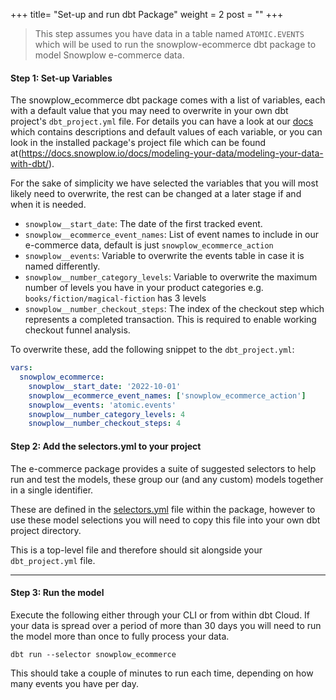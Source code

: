 +++
title= "Set-up and run dbt Package"
weight = 2
post = ""
+++

> This step assumes you have data in a table named `ATOMIC.EVENTS` which will be used to run the snowplow-ecommerce dbt package to model Snowplow e-commerce data.

#### **Step 1:** Set-up Variables

The snowplow_ecommerce dbt package comes with a list of variables, each with a default value that you may need to overwrite in your own dbt project's `dbt_project.yml` file. For details you can have a look at our [docs](https://docs.snowplow.io/docs/modeling-your-data/modeling-your-data-with-dbt/dbt-configuration/ecommerce/) which contains descriptions and default values of each variable, or you can look in the installed package's project file which can be found at(https://docs.snowplow.io/docs/modeling-your-data/modeling-your-data-with-dbt/).

For the sake of simplicity we have selected the variables that you will most likely need to overwrite, the rest can be changed at a later stage if and when it is needed.

- `snowplow__start_date`: The date of the first tracked event.
- `snowplow__ecommerce_event_names`: List of event names to include in our e-commerce data, default is just `snowplow_ecommerce_action`
- `snowplow__events`: Variable to overwrite the events table in case it is named differently.
- `snowplow__number_category_levels`: Variable to overwrite the maximum number of levels you have in your product categories e.g. `books/fiction/magical-fiction` has 3 levels
- `snowplow__number_checkout_steps`: The index of the checkout step which represents a completed transaction. This is required to enable working checkout funnel analysis.

To overwrite these, add the following snippet to the `dbt_project.yml`:

```yml
vars:
  snowplow_ecommerce:
    snowplow__start_date: '2022-10-01'
    snowplow__ecommerce_event_names: ['snowplow_ecommerce_action']
    snowplow__events: 'atomic.events'
    snowplow__number_category_levels: 4
    snowplow__number_checkout_steps: 4
```
#### **Step 2:** Add the selectors.yml to your project

The e-commerce package provides a suite of suggested selectors to help run and test the models, these group our (and any custom) models together in a single identifier.

These are defined in the [selectors.yml](https://github.com/snowplow/dbt-snowplow-ecommerce/blob/main/selectors.yml) file within the package, however to use these model selections you will need to copy this file into your own dbt project directory.

This is a top-level file and therefore should sit alongside your `dbt_project.yml` file.

***
#### **Step 3:** Run the model

Execute the following either through your CLI or from within dbt Cloud. If your data is spread over a period of more than 30 days you will need to run the model more than once to fully process your data.

```
dbt run --selector snowplow_ecommerce
```

This should take a couple of minutes to run each time, depending on how many events you have per day.
